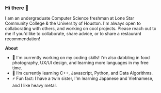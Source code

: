 ### Hi there 👋

I am an undergraduate Computer Science freshman at Lone Star Community College & the University of Houston. I'm always open to collaborating with others, and working on cool projects. Please reach out to me if you'd like to collaborate, share advice, or to share a restaurant recommendation! 

**About**
- 🔭 I'm currently working on my coding skills! I'm also dabbling in food photography, UX/UI design, and learning more languages in my free time. 
- 🌱 I’m currently learning C++, Javascript, Python, and Data Algorithms. 
- ⚡ Fun fact: I have a twin sister, I'm learning Japanese and Vietnamese, and I like heavy metal. 
